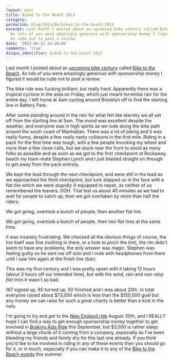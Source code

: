 ```yaml
---
layout: post
title: Biked to the Beach 2013
category: 
permalink: blog/2013/06/biked-to-the-beach-2013
excerpt: Last month I posted about an upcoming bike century called Bike to the Beach.
  As lots of you were amazingly generous with sponsorship money I figured it would
  be rude not to post a review.
date: '2013-06-12 14:28:00'
comments: 'true'
disqus_identifier: biked-to-the-beach-2013
---
```


Last month I posted about an [upcoming bike century](http://philsturgeon.co.uk/blog/2013/05/bike-to-the-beach-2013) called [Bike to the Beach](http://www.biketothebeach.org/). As lots of you were amazingly generous with sponsorship money I figured it would be rude not to post a review.

The bike ride was fucking brilliant, but really hard. Apparently there was a tropical cyclone in the area on Friday, which just meant torrential rain for the entire day. I left home at 4am cycling around Brooklyn off to find the starting line in Battery Park.

After some standing around in the rain for what felt like eternity we all set off from the starting line at 5am. The mood was excellent despite the weather, and everyone was in high spirits as we rode along the bike path around the south coast of Manhattan. There was a lot of joking and it was really funny, despite a few really nasty collisions in the first mile. Riding in a pack for the first time was tough, with a few people knocking my wheel and more than a few close calls, but we stuck near the front to avoid as many folks as possible and as soon as we got to the first checkpoint at Rockaway beach my team-mate Stephen Lynch and I just blasted straight on through to get away from the pack entirely.

We kept the lead through the next checkpoint, and were still in the lead as we approached the third checkpoint, but luck slapped us in the face with a flat tire which we were stupidly ill equipped to repair, as neither of us remembered tire leavers. DOH. That lost us about 40 minutes as we had to wait for people to catch up, then we got overtaken by more than half the riders.

We got going, overtook a bunch of people, then another flat tire.

We got going, overtook a bunch of people, then two flat tires at the same time.

It was insanely frustrating. We checked all the obvious things of course, the tire itself was fine (nothing in there, or a hole to pinch the tire), the rim didn't seem to have any problems, the only answer was magic. Stephen was feeling guilty so he sent me off solo and I rode with headphones from there until I saw him again at the finish line (bar).

This was my first century and I was pretty upset with it taking 12 hours (about 3 hours off our intended time), but with the wind, rain and _non-stop flat tires_ it wasn't so bad.

167 signed up, 60 turned up, 50 finished and I was about 20th. In total everyone raised about $73,000 which is less than the $150,000 goal but any money we can raise for such a great charity is better than a kick in the nuts.

I'm going to try and get to the [New England ride](http://biketothebeach.kintera.org/faf/home/default.asp?ievent=1061638) August 30th, and I REALLY hope I can find a way to get enough sponsorship money together to get involved in [Braking Aids Ride](http://brakingaidsride.org) this September, but $3,500 is rather steep without a large chunk of it coming from a company, especially as I've been bleeding my friends and family dry for this last one already. If you think you'd like to be involved in riding in any of these events then you should go for it, or in touch, especially if you can make it to any of the [Bike to the Beach events](http://www.biketothebeach.org/site/c.duIVJdNXKkL2G/b.8515825/k.BE45/Home.htm?sid=381865150) this summer.